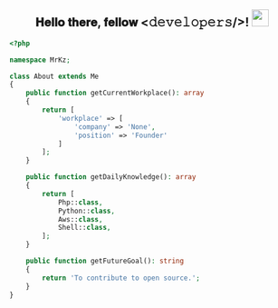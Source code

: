 <div align="center">
<h2> 𝐇𝐞𝐥𝐥𝐨 𝐭𝐡𝐞𝐫𝐞, 𝐟𝐞𝐥𝐥𝐨𝐰 <𝚍𝚎𝚟𝚎𝚕𝚘𝚙𝚎𝚛𝚜/>! <img src="https://github.com/unknownkz/unknownkz/blob/master/gifs/Hi.gif" width="30px"></h2>
</div>


```php
<?php

namespace MrKz;

class About extends Me
{
    public function getCurrentWorkplace(): array
    {
        return [
            'workplace' => [
                'company' => 'None',
                'position' => 'Founder'         
            ]
        ];
    }

    public function getDailyKnowledge(): array
    {
        return [
            Php::class,
            Python::class,
            Aws::class,
            Shell::class,
        ];
    }

    public function getFutureGoal(): string
    {
        return 'To contribute to open source.';
    }
}
```
